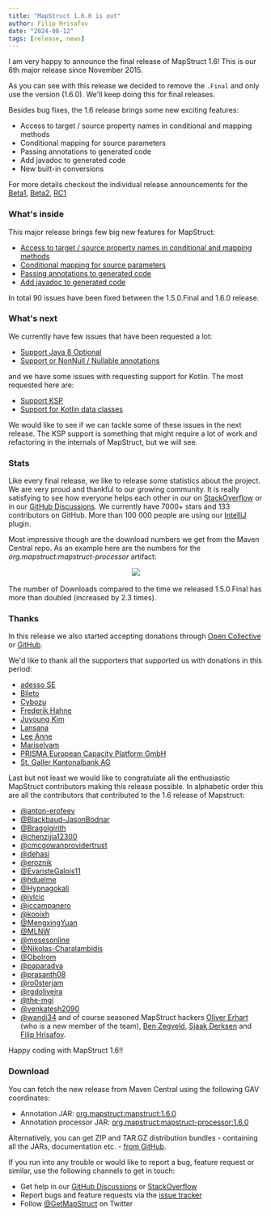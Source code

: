 ```yaml
---
title: "MapStruct 1.6.0 is out"
author: Filip Hrisafov
date: "2024-08-12"
tags: [release, news]
---
```


I am very happy to announce the final release of MapStruct 1.6!
This is our 6th major release since November 2015.

As you can see with this release we decided to remove the `.Final` and only use the version (1.6.0).
We'll keep doing this for final releases.

Besides bug fixes, the 1.6 release brings some new exciting features:

* Access to target / source property names in conditional and mapping methods
* Conditional mapping for source parameters
* Passing annotations to generated code
* Add javadoc to generated code
* New built-in conversions

<!--more-->

For more details checkout the individual release announcements for the 
[Beta1](/news/2023-11-04-mapstruct-1_6_0_Beta1-is-out),
[Beta2](/news/2024-05-11-mapstruct-1_6_0_Beta2-is-out),
[RC1](/news/2024-07-20-mapstruct-1_6_0_RC1-is-out)

### What's inside

This major release brings few big new features for MapStruct:
* [Access to target / source property names in conditional and mapping methods](/news/2023-11-04-mapstruct-1_6_0_Beta1-is-out/#access-to-target--source-property-names-in-conditional-and-mapping-methods)
* [Conditional mapping for source parameters](/news/2023-11-04-mapstruct-1_6_0_Beta1-is-out/#conditional-mapping-for-source-parameters)
* [Passing annotations to generated code](/documentation/stable/reference/html/#adding-annotations)
* [Add javadoc to generated code](/documentation/stable/reference/html/#javadoc)

In total 90 issues have been fixed between the 1.5.0.Final and 1.6.0 release.

### What's next

We currently have few issues that have been requested a lot:
* [Support Java 8 Optional](https://github.com/mapstruct/mapstruct/issues/674)
* [Support or NonNull / Nullable annotations](https://github.com/mapstruct/mapstruct/issues/1243)

and we have some issues with requesting support for Kotlin.
The most requested here are:

* [Support KSP](https://github.com/mapstruct/mapstruct/issues/2522)
* [Support for Kotlin data classes](https://github.com/mapstruct/mapstruct/issues/2281)

We would like to see if we can tackle some of these issues in the next release.
The KSP support is something that might require a lot of work and refactoring in the internals of MapStruct, but we will see.

### Stats

Like every final release, we like to release some statistics about the project.
We are very proud and thankful to our growing community.
It is really satisfying to see how everyone helps each other in our on [StackOverflow](https://stackoverflow.com/questions/tagged/mapstruct) or in our [GitHub Discussions](https://github.com/mapstruct/mapstruct/discussions).
We currently have 7000+ stars and 133 contributors on GitHub.
More than 100 000 people are using our [IntelliJ](https://plugins.jetbrains.com/plugin/10036-mapstruct-support) plugin.

Most impressive though are the download numbers we get from the Maven Central repo.
As an example here are the numbers for the _org.mapstruct:mapstruct-processor_ artifact:

<div style="text-align:center">
    <img src="/images/downloads_08-2023_08-2024.png" style="padding-bottom: 3px;"/>
</div>

The number of Downloads compared to the time we released 1.5.0.Final has more than doubled (increased by 2.3 times).

### Thanks

In this release we also started accepting donations through [Open Collective](https://opencollective.com/mapstruct) or [GitHub](https://github.com/sponsors/mapstruct).

We'd like to thank all the supporters that supported us with donations in this period:

* [adesso SE](https://github.com/adessoSE)
* [Bileto](https://opencollective.com/bileto)
* [Cybozu](https://github.com/cybozu)
* [Frederik Hahne](https://opencollective.com/atomfrede)
* [Juyoung Kim](https://github.com/kjuyoung)
* [Lansana](https://opencollective.com/lansana)
* [Lee Anne](https://github.com/AnneMayor)
* [Mariselvam](https://github.com/marisnb)
* [PRISMA European Capacity Platform GmbH](https://github.com/jan-prisma)
* [St. Galler Kantonalbank AG](https://opencollective.com/st-galler-kantonalbank-ag)


Last but not least we would like to congratulate all the enthusiastic MapStruct contributors making this release possible.
In alphabetic order this are all the contributors that contributed to the 1.6 release of Mapstruct:

* [@anton-erofeev](https://github.com/anton-erofeev)
* [@Blackbaud-JasonBodnar](https://github.com/Blackbaud-JasonBodnar)
* [@Bragolgirith](https://github.com/Bragolgirith)
* [@chenzijia12300](https://github.com/chenzijia12300)
* [@cmcgowanprovidertrust](https://github.com/cmcgowanprovidertrust)
* [@dehasi](https://github.com/dehasi)
* [@eroznik](https://github.com/eroznik)
* [@EvaristeGalois11](https://github.com/EvaristeGalois11)
* [@hduelme](https://github.com/hduelme)
* [@Hypnagokali](https://github.com/Hypnagokali)
* [@ivlcic](https://github.com/ivlcic)
* [@jccampanero](https://github.com/jccampanero)
* [@kooixh](https://github.com/kooixh)
* [@MengxingYuan](https://github.com/MengxingYuan)
* [@MLNW](https://github.com/MLNW)
* [@mosesonline](https://github.com/mosesonline)
* [@Nikolas-Charalambidis](https://github.com/Nikolas-Charalambidis)
* [@Obolrom](https://github.com/Obolrom)
* [@paparadva](https://github.com/paparadva)
* [@prasanth08](https://github.com/prasanth08)
* [@ro0sterjam](https://github.com/ro0sterjam)
* [@rgdoliveira](https://github.com/rgdoliveira)
* [@the-mgi](https://github.com/the-mgi)
* [@venkatesh2090](https://github.com/venkatesh2090)
* [@wandi34](https://github.com/wandi34)
  and of course seasoned MapStruct hackers [Oliver Erhart](https://github.com/thunderhook) (who is a new member of the team), [Ben Zegveld](https://github.com/Zegveld), [Sjaak Derksen](https://github.com/sjaakd) and [Filip Hrisafov](https://github.com/filiphr).

Happy coding with MapStruct 1.6!!

### Download

You can fetch the new release from Maven Central using the following GAV coordinates:

* Annotation JAR: [org.mapstruct:mapstruct:1.6.0](http://search.maven.org/#artifactdetails|org.mapstruct|mapstruct|1.6.0|jar)
* Annotation processor JAR: [org.mapstruct:mapstruct-processor:1.6.0](http://search.maven.org/#artifactdetails|org.mapstruct|mapstruct-processor|1.6.0|jar)

Alternatively, you can get ZIP and TAR.GZ distribution bundles - containing all the JARs, documentation etc. - [from GitHub](https://github.com/mapstruct/mapstruct/releases/tag/1.6.0).

If you run into any trouble or would like to report a bug, feature request or similar, use the following channels to get in touch:

* Get help in our [GitHub Discussions](https://github.com/mapstruct/mapstruct/discussions) or [StackOverflow](https://stackoverflow.com/questions/tagged/mapstruct)
* Report bugs and feature requests via the [issue tracker](https://github.com/mapstruct/mapstruct/issues)
* Follow [@GetMapStruct](https://twitter.com/GetMapStruct) on Twitter
